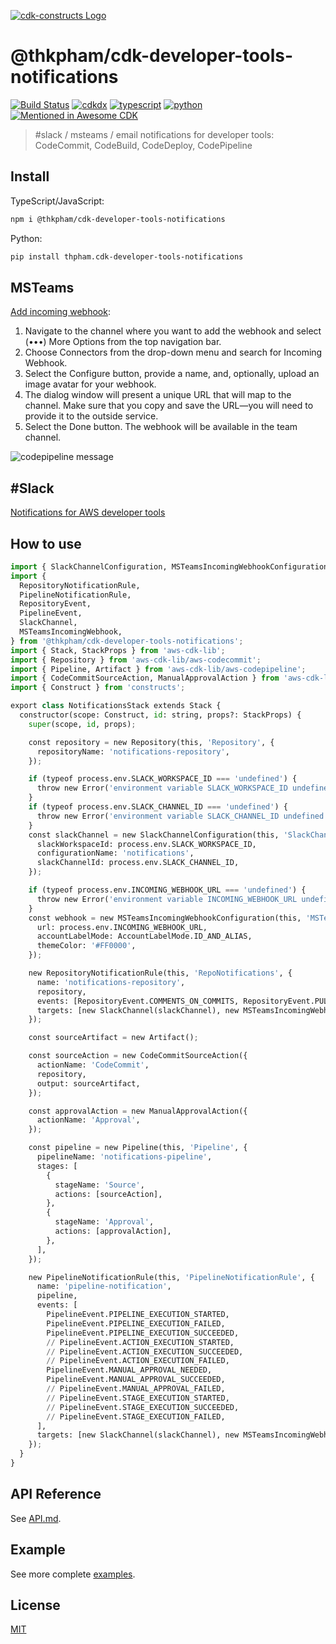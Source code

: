 [![cdk-constructs Logo](https://raw.githubusercontent.com/thpham/cdk-constructs/master/logo.png)](https://github.com/thpham/cdk-constructs)

# @thkpham/cdk-developer-tools-notifications

[![Build Status](https://github.com/thpham/cdk-constructs/workflows/Build/badge.svg)](https://github.com/thpham/cdk-constructs/actions?query=workflow=Build)
[![cdkdx](https://img.shields.io/badge/buildtool-cdkdx-blue.svg)](https://github.com/hupe1980/cdkdx)
[![typescript](https://img.shields.io/badge/jsii-typescript-blueviolet.svg)](https://www.npmjs.com/package/@thkpham/cdk-developer-tools-notifications)
[![python](https://img.shields.io/badge/jsii-python-blueviolet.svg)](https://pypi.org/project/thpham.cdk-developer-tools-notifications/)
[![Mentioned in Awesome CDK](https://awesome.re/mentioned-badge.svg)](https://github.com/kolomied/awesome-cdk)

> #slack / msteams / email notifications for developer tools: CodeCommit, CodeBuild, CodeDeploy, CodePipeline

## Install

TypeScript/JavaScript:

```bash
npm i @thkpham/cdk-developer-tools-notifications
```

Python:

```bash
pip install thpham.cdk-developer-tools-notifications
```

## MSTeams

[Add incoming webhook](https://docs.microsoft.com/de-de/microsoftteams/platform/webhooks-and-connectors/how-to/add-incoming-webhook):

1. Navigate to the channel where you want to add the webhook and select (•••) More Options from the top navigation bar.
2. Choose Connectors from the drop-down menu and search for Incoming Webhook.
3. Select the Configure button, provide a name, and, optionally, upload an image avatar for your webhook.
4. The dialog window will present a unique URL that will map to the channel. Make sure that you copy and save the URL—you will need to provide it to the outside service.
5. Select the Done button. The webhook will be available in the team channel.

![codepipeline message](https://raw.githubusercontent.com/thpham/cdk-constructs/master/packages/cdk-developer-tools-notifications/assets/codepipeline-message.png)

## #Slack

[Notifications for AWS developer tools](https://docs.aws.amazon.com/chatbot/latest/adminguide/related-services.html#codeserviceevents)

## How to use

```python
import { SlackChannelConfiguration, MSTeamsIncomingWebhookConfiguration, AccountLabelMode } from '@thkpham/cdk-chatops';
import {
  RepositoryNotificationRule,
  PipelineNotificationRule,
  RepositoryEvent,
  PipelineEvent,
  SlackChannel,
  MSTeamsIncomingWebhook,
} from '@thkpham/cdk-developer-tools-notifications';
import { Stack, StackProps } from 'aws-cdk-lib';
import { Repository } from 'aws-cdk-lib/aws-codecommit';
import { Pipeline, Artifact } from 'aws-cdk-lib/aws-codepipeline';
import { CodeCommitSourceAction, ManualApprovalAction } from 'aws-cdk-lib/aws-codepipeline-actions';
import { Construct } from 'constructs';

export class NotificationsStack extends Stack {
  constructor(scope: Construct, id: string, props?: StackProps) {
    super(scope, id, props);

    const repository = new Repository(this, 'Repository', {
      repositoryName: 'notifications-repository',
    });

    if (typeof process.env.SLACK_WORKSPACE_ID === 'undefined') {
      throw new Error('environment variable SLACK_WORKSPACE_ID undefined');
    }
    if (typeof process.env.SLACK_CHANNEL_ID === 'undefined') {
      throw new Error('environment variable SLACK_CHANNEL_ID undefined');
    }
    const slackChannel = new SlackChannelConfiguration(this, 'SlackChannel', {
      slackWorkspaceId: process.env.SLACK_WORKSPACE_ID,
      configurationName: 'notifications',
      slackChannelId: process.env.SLACK_CHANNEL_ID,
    });

    if (typeof process.env.INCOMING_WEBHOOK_URL === 'undefined') {
      throw new Error('environment variable INCOMING_WEBHOOK_URL undefined');
    }
    const webhook = new MSTeamsIncomingWebhookConfiguration(this, 'MSTeamsWebhook', {
      url: process.env.INCOMING_WEBHOOK_URL,
      accountLabelMode: AccountLabelMode.ID_AND_ALIAS,
      themeColor: '#FF0000',
    });

    new RepositoryNotificationRule(this, 'RepoNotifications', {
      name: 'notifications-repository',
      repository,
      events: [RepositoryEvent.COMMENTS_ON_COMMITS, RepositoryEvent.PULL_REQUEST_CREATED, RepositoryEvent.PULL_REQUEST_MERGED],
      targets: [new SlackChannel(slackChannel), new MSTeamsIncomingWebhook(webhook)],
    });

    const sourceArtifact = new Artifact();

    const sourceAction = new CodeCommitSourceAction({
      actionName: 'CodeCommit',
      repository,
      output: sourceArtifact,
    });

    const approvalAction = new ManualApprovalAction({
      actionName: 'Approval',
    });

    const pipeline = new Pipeline(this, 'Pipeline', {
      pipelineName: 'notifications-pipeline',
      stages: [
        {
          stageName: 'Source',
          actions: [sourceAction],
        },
        {
          stageName: 'Approval',
          actions: [approvalAction],
        },
      ],
    });

    new PipelineNotificationRule(this, 'PipelineNotificationRule', {
      name: 'pipeline-notification',
      pipeline,
      events: [
        PipelineEvent.PIPELINE_EXECUTION_STARTED,
        PipelineEvent.PIPELINE_EXECUTION_FAILED,
        PipelineEvent.PIPELINE_EXECUTION_SUCCEEDED,
        // PipelineEvent.ACTION_EXECUTION_STARTED,
        // PipelineEvent.ACTION_EXECUTION_SUCCEEDED,
        // PipelineEvent.ACTION_EXECUTION_FAILED,
        PipelineEvent.MANUAL_APPROVAL_NEEDED,
        PipelineEvent.MANUAL_APPROVAL_SUCCEEDED,
        // PipelineEvent.MANUAL_APPROVAL_FAILED,
        // PipelineEvent.STAGE_EXECUTION_STARTED,
        // PipelineEvent.STAGE_EXECUTION_SUCCEEDED,
        // PipelineEvent.STAGE_EXECUTION_FAILED,
      ],
      targets: [new SlackChannel(slackChannel), new MSTeamsIncomingWebhook(webhook)],
    });
  }
}
```

## API Reference

See [API.md](https://github.com/thpham/cdk-constructs/tree/master/packages/cdk-developer-tools-notifications/API.md).

## Example

See more complete [examples](https://github.com/thpham/cdk-constructs/tree/master/examples).

## License

[MIT](https://github.com/thpham/cdk-constructs/tree/master/packages/cdk-developer-tools-notifications/LICENSE)
